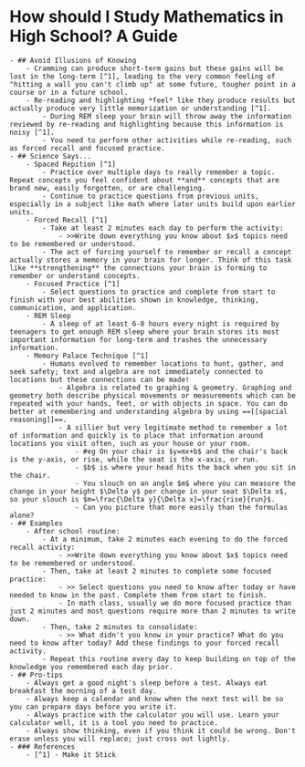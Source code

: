 # How should I Study Mathematics in High School? A Guide
	- ## Avoid Illusions of Knowing
		- Cramming can produce short-term gains but these gains will be lost in the long-term [^1], leading to the very common feeling of "hitting a wall you can't climb up" at some future, tougher point in a course or in a future school.
		- Re-reading and highlighting *feel* like they produce results but actually produce very little memorization or understanding [^1].
			- During REM sleep your brain will throw away the information reviewed by re-reading and highlighting because this information is noisy [^1].
			- You need to perform other activities while re-reading, such as forced recall and focused practice.
	- ## Science Says...
		- Spaced Repition [^1]
			- Practice over multiple days to really remember a topic. Repeat concepts you feel confident about **and** concepts that are brand new, easily forgotten, or are challenging.
			- Continue to practice questions from previous units, especially in a subject like math where later units build upon earlier units.
		- Forced Recall [^1]
			- Take at least 2 minutes each day to perform the activity:
				- >>Write down everything you know about $x$ topics need to be remembered or understood.
			- The act of forcing yourself to remember or recall a concept actually stores a memory in your brain for longer. Think of this task like **strengthening** the connections your brain is forming to remember or understand concepts.
		- Focused Practice [^1]
			- Select questions to practice and complete from start to finish with your best abilities shown in knowledge, thinking, communication, and application.
		- REM Sleep
			- A sleep of at least 6-8 hours every night is required by teenagers to get enough REM sleep where your brain stores its most important information for long-term and trashes the unnecessary information.
		- Memory Palace Technique [^1]
			- Humans evolved to remember locations to hunt, gather, and seek safety; text and algebra are not immediately connected to locations but these connections can be made!
				- Algebra is related to graphing & geometry. Graphing and geometry both describe physical movements or measurements which can be repeated with your hands, feet, or with objects in space. You can do better at remembering and understanding algebra by using ==[[spacial reasoning]]==.
				- A sillier but very legitimate method to remember a lot of information and quickly is to place that information around locations you visit often, such as your house or your room.
					- #eg On your chair is $y=mx+b$ and the chair's back is the y-axis, or rise, while the seat is the x-axis, or run.
					- $b$ is where your head hits the back when you sit in the chair.
					- You slouch on an angle $m$ where you can measure the change in your height $\Delta y$ per change in your seat $\Delta x$, so your slouch is $m=\frac{\Delta y}{\Delta x}=\frac{rise}{run}$.
					- Can you picture that more easily than the formulas alone?
	- ## Examples
		- After school routine:
			- At a minimum, take 2 minutes each evening to do the forced recall activity:
				- >>Write down everything you know about $x$ topics need to be remembered or understood.
			- Then, take at least 2 minutes to complete some focused practice:
				- >> Select questions you need to know after today or have needed to know in the past. Complete them from start to finish.
				- In math class, usually we do more focused practice than just 2 minutes and most questions require more than 2 minutes to write down.
			- Then, take 2 minutes to consolidate:
				- >> What didn't you know in your practice? What do you need to know after today? Add these findings to your forced recall activity.
			- Repeat this routine every day to keep building on top of the knowledge you remembered each day prior.
	- ## Pro-tips
		- Always get a good night's sleep before a test. Always eat breakfast the morning of a test day.
		- Always keep a calendar and know when the next test will be so you can prepare days before you write it.
		- Always practice with the calculator you will use. Learn your calculator well, it is a tool you need to practice.
		- Always show thinking, even if you think it could be wrong. Don't erase unless you will replace; just cross out lightly.
	- ### References
		- [^1] - Make it Stick